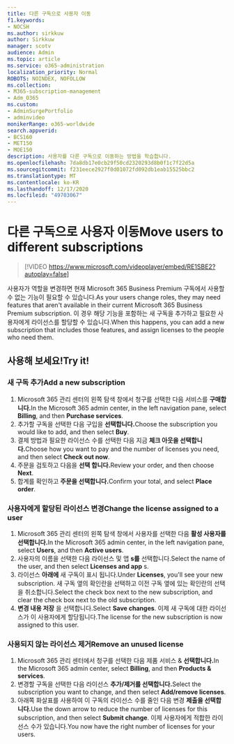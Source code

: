 ```yaml
---
title: 다른 구독으로 사용자 이동
f1.keywords:
- NOCSH
ms.author: sirkkuw
author: Sirkkuw
manager: scotv
audience: Admin
ms.topic: article
ms.service: o365-administration
localization_priority: Normal
ROBOTS: NOINDEX, NOFOLLOW
ms.collection:
- M365-subscription-management
- Adm_O365
ms.custom:
- AdminSurgePortfolio
- adminvideo
monikerRange: o365-worldwide
search.appverid:
- BCS160
- MET150
- MOE150
description: 사용자를 다른 구독으로 이동하는 방법을 학습합니다.
ms.openlocfilehash: 7da8db17e0cb29f50cd2320293d8b0f1c7f22d5a
ms.sourcegitcommit: f231eece2927f0d01072fd092db1eab15525bbc2
ms.translationtype: MT
ms.contentlocale: ko-KR
ms.lasthandoff: 12/17/2020
ms.locfileid: "49703067"
---
```

# <a name="move-users-to-different-subscriptions"></a><span data-ttu-id="efec3-103">다른 구독으로 사용자 이동</span><span class="sxs-lookup"><span data-stu-id="efec3-103">Move users to different subscriptions</span></span>

> [!VIDEO https://www.microsoft.com/videoplayer/embed/RE1SBE2?autoplay=false]

<span data-ttu-id="efec3-104">사용자가 역할을 변경하면 현재 Microsoft 365 Business Premium 구독에서 사용할 수 없는 기능이 필요할 수 있습니다.</span><span class="sxs-lookup"><span data-stu-id="efec3-104">As your users change roles, they may need features that aren't available in their current Microsoft 365 Business Premium subscription.</span></span> <span data-ttu-id="efec3-105">이 경우 해당 기능을 포함하는 새 구독을 추가하고 필요한 사용자에게 라이선스를 할당할 수 있습니다.</span><span class="sxs-lookup"><span data-stu-id="efec3-105">When this happens, you can add a new subscription that includes those features, and assign licenses to the people who need them.</span></span>

## <a name="try-it"></a><span data-ttu-id="efec3-106">사용해 보세요!</span><span class="sxs-lookup"><span data-stu-id="efec3-106">Try it!</span></span>

### <a name="add-a-new-subscription"></a><span data-ttu-id="efec3-107">새 구독 추가</span><span class="sxs-lookup"><span data-stu-id="efec3-107">Add a new subscription</span></span>

1. <span data-ttu-id="efec3-108">Microsoft 365 관리 센터의 왼쪽 탐색 창에서 청구를 선택한 다음 서비스를 **구매합니다.**</span><span class="sxs-lookup"><span data-stu-id="efec3-108">In the Microsoft 365 admin center, in the left navigation pane, select **Billing**, and then **Purchase services**.</span></span>
1. <span data-ttu-id="efec3-109">추가할 구독을 선택한 다음 구입을 **선택합니다.**</span><span class="sxs-lookup"><span data-stu-id="efec3-109">Choose the subscription you would like to add, and then select **Buy**.</span></span>
1. <span data-ttu-id="efec3-110">결제 방법과 필요한 라이선스 수를 선택한 다음 지금 **체크 아웃을 선택합니다.**</span><span class="sxs-lookup"><span data-stu-id="efec3-110">Choose how you want to pay and the number of licenses you need, and then select **Check out now**.</span></span>
1. <span data-ttu-id="efec3-111">주문을 검토하고 다음을 **선택 합니다.**</span><span class="sxs-lookup"><span data-stu-id="efec3-111">Review your order, and then choose **Next**.</span></span>
1. <span data-ttu-id="efec3-112">합계를 확인하고 **주문을 선택합니다.**</span><span class="sxs-lookup"><span data-stu-id="efec3-112">Confirm your total, and select **Place order**.</span></span>

### <a name="change-the-license-assigned-to-a-user"></a><span data-ttu-id="efec3-113">사용자에게 할당된 라이선스 변경</span><span class="sxs-lookup"><span data-stu-id="efec3-113">Change the license assigned to a user</span></span>

1. <span data-ttu-id="efec3-114">Microsoft 365 관리 센터의 왼쪽 탐색 창에서 사용자를 선택한 다음 **활성 사용자를 선택합니다.**</span><span class="sxs-lookup"><span data-stu-id="efec3-114">In the Microsoft 365 admin center, in the left navigation pane, select **Users**, and then **Active users**.</span></span>
1. <span data-ttu-id="efec3-115">사용자의 이름을 선택한 다음 라이선스 및 앱 **s를** 선택합니다.</span><span class="sxs-lookup"><span data-stu-id="efec3-115">Select the name of the user, and then select **Licenses and app** s.</span></span>
1. <span data-ttu-id="efec3-116">라이선스 **아래에** 새 구독이 표시 됩니다.</span><span class="sxs-lookup"><span data-stu-id="efec3-116">Under **Licenses**, you'll see your new subscription.</span></span> <span data-ttu-id="efec3-117">새 구독 옆의 확인란을 선택하고 이전 구독 옆에 있는 확인란의 선택을 취소합니다.</span><span class="sxs-lookup"><span data-stu-id="efec3-117">Select the check box next to the new subscription, and clear the check box next to the old subscription.</span></span>
1. <span data-ttu-id="efec3-118">**변경 내용 저장** 을 선택합니다.</span><span class="sxs-lookup"><span data-stu-id="efec3-118">Select **Save changes**.</span></span> <span data-ttu-id="efec3-119">이제 새 구독에 대한 라이선스가 이 사용자에게 할당됩니다.</span><span class="sxs-lookup"><span data-stu-id="efec3-119">The license for the new subscription is now assigned to this user.</span></span>

### <a name="remove-an-unused-license"></a><span data-ttu-id="efec3-120">사용되지 않는 라이선스 제거</span><span class="sxs-lookup"><span data-stu-id="efec3-120">Remove an unused license</span></span>

1. <span data-ttu-id="efec3-121">Microsoft 365 관리 센터에서 청구를 선택한 다음 제품 서비스 & **선택합니다.**</span><span class="sxs-lookup"><span data-stu-id="efec3-121">In the Microsoft 365 admin center, select **Billing**, and then **Products & services**.</span></span>
1. <span data-ttu-id="efec3-122">변경할 구독을 선택한 다음 라이선스 **추가/제거를 선택합니다.**</span><span class="sxs-lookup"><span data-stu-id="efec3-122">Select the subscription you want to change, and then select **Add/remove licenses**.</span></span>
1. <span data-ttu-id="efec3-123">아래쪽 화살표를 사용하여 이 구독의 라이선스 수를 줄인 다음 변경 **제출을 선택합니다.**</span><span class="sxs-lookup"><span data-stu-id="efec3-123">Use the down arrow to reduce the number of licenses for this subscription, and then select **Submit change**.</span></span> <span data-ttu-id="efec3-124">이제 사용자에게 적합한 라이선스 수가 있습니다.</span><span class="sxs-lookup"><span data-stu-id="efec3-124">You now have the right number of licenses for your users.</span></span>